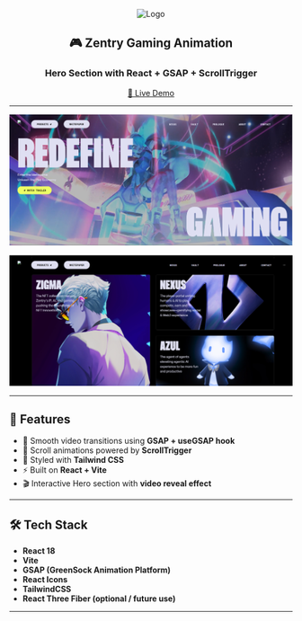 <p align="center">
  <img src="https://raw.githubusercontent.com/arasur20/<repo-name>/main/public/img/zentry1.png" alt="Logo" width="120px" />
</p>

<h2 align="center">🎮 Zentry Gaming Animation</h2>
<h3 align="center">Hero Section with React + GSAP + ScrollTrigger</h3>

<p align="center">
  <a href="https://arasur20.github.io/<repo-name>/">🚀 Live Demo</a>
</p>

---

<p align="center">
  <img src="https://raw.githubusercontent.com/arasur20/Zentry/main/public/img/zentry1.png" alt="Zentry Preview 1" width="600" />
</p>

<p align="center">
  <img src="https://raw.githubusercontent.com/arasur20/Zentry/main/public/img/zentry2.png" alt="Zentry Preview 2" width="600" />
</p>

---

## 📌 Features
- 🎥 Smooth video transitions using **GSAP + useGSAP hook**
- 🔄 Scroll animations powered by **ScrollTrigger**
- 🎨 Styled with **Tailwind CSS**
- ⚡ Built on **React + Vite**
- 🎬 Interactive Hero section with **video reveal effect**

---

## 🛠️ Tech Stack
- **React 18**
- **Vite**
- **GSAP (GreenSock Animation Platform)**
- **React Icons**
- **TailwindCSS**
- **React Three Fiber (optional / future use)**

---
